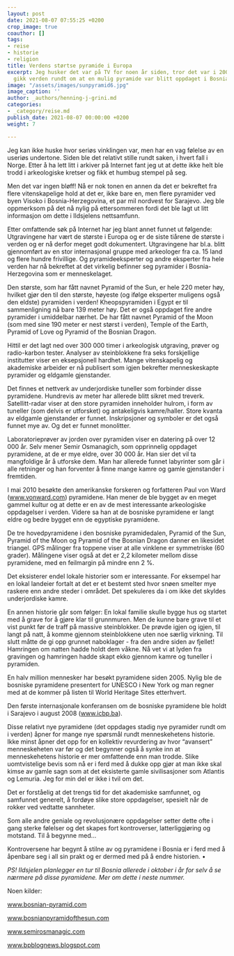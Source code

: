 ```yaml
---
layout: post
date: 2021-08-07 07:55:25 +0200
crop_image: true
coauthor: []
tags:
- reise
- historie
- religion
title: Verdens størtse pyramide i Europa
excerpt: Jeg husker det var på TV for noen år siden, tror det var i 2006. Nyheten
  gikk verden rundt om at en mulig pyramide var blitt oppdaget i Bosnia-Herzegovina.
image: "/assets/images/sunpyramid6.jpg"
image_caption: ''
author: _authors/henning-j-grini.md
categories:
- _category/reise.md
publish_date: 2021-08-07 00:00:00 +0200
weight: 7

---
```


Jeg kan ikke huske hvor seriøs vinklingen var, men har en vag følelse av en useriøs undertone. Siden ble det relativt stille rundt saken, i hvert fall i Norge. Etter å ha lett litt i arkiver på Internet fant jeg ut at dette ikke helt ble trodd i arkeologiske kretser og fikk et humbug stempel på seg.

Men det var ingen bløff! Nå er nok tonen en annen da det er bekreftet fra flere vitenskapelige hold at det er, ikke bare en, men flere pyramider ved byen Visoko i Bosnia-Herzegovina, et par mil nordvest for Sarajevo. Jeg ble oppmerksom på det nå nylig på ettersommeren fordi det ble lagt ut litt informasjon om dette i Ildsjelens nettsamfunn.

Etter omfattende søk på Internet har jeg blant annet funnet ut følgende: Utgravingene har vært de største i Europa og er de siste tiårene de største i verden og er nå derfor meget godt dokumentert. Utgravingene har bl.a. blitt gjennomført av en stor internasjonal gruppe med arkeologer fra ca. 15 land og flere hundre frivillige. Og pyramideeksperter og andre eksperter fra hele verden har nå bekreftet at det virkelig befinner seg pyramider i Bosnia-Herzegovina som er menneskelaget.

Den største, som har fått navnet Pyramid of the Sun, er hele 220 meter høy, hvilket gjør den til den største, høyeste (og ifølge eksperter muligens også den eldste) pyramiden i verden! Kheopspyramiden i Egypt er til sammenligning nå bare 139 meter høy. Det er også oppdaget fire andre pyramider i umiddelbar nærhet. De har fått navnet Pyramid of the Moon (som med sine 190 meter er nest størst i verden), Temple of the Earth, Pyramid of Love og Pyramid of the Bosnian Dragon.

Hittil er det lagt ned over 300 000 timer i arkeologisk utgraving, prøver og radio-karbon tester. Analyser av steinblokkene fra seks forskjellige institutter viser en eksepsjonell hardhet. Mange vitenskapelig og akademiske arbeider er nå publisert som igjen bekrefter menneskeskapte pyramider og eldgamle gjenstander.

Det finnes et nettverk av underjordiske tuneller som forbinder disse pyramidene. Hundrevis av meter har allerede blitt sikret med treverk. Satellitt-radar viser at den store pyramiden inneholder hulrom, i form av tuneller (som delvis er utforsket) og antakeligvis kamre/haller. Store kvanta av eldgamle gjenstander er funnet. Inskripsjoner og symboler er det også funnet mye av. Og det er funnet monolitter.

Laboratorieprøver av jorden over pyramiden viser en datering på over 12 000 år. Selv mener Semir Osmanagich, som opprinnelig oppdaget pyramidene, at de er mye eldre, over 30 000 år. Han sier det vil ta mangfoldige år å utforske dem. Man har allerede funnet labyrinter som går i alle retninger og han forventer å finne mange kamre og gamle gjenstander i fremtiden.

I mai 2010 besøkte den amerikanske forskeren og forfatteren Paul von Ward (www.vonward.com) pyramidene. Han mener de ble bygget av en meget gammel kultur og at dette er en av de mest interessante arkeologiske oppdagelser i verden. Videre sa han at de bosniske pyramidene er langt eldre og bedre bygget enn de egyptiske pyramidene.

De tre hovedpyramidene i den bosniske pyramidedalen, Pyramid of the Sun, Pyramid of the Moon og Pyramid of the Bosnian Dragon danner en likesidet triangel. GPS målinger fra toppene viser at alle vinklene er symmetriske (60 grader). Målingene viser også at det er 2,2 kilometer mellom disse pyramidene, med en feilmargin på mindre enn 2 %.

Det eksisterer endel lokale historier som er interessante. For eksempel har en lokal landeier fortalt at det er et bestemt sted hvor snøen smelter mye raskere enn andre steder i området. Det spekuleres da i om ikke det skyldes underjordiske kamre.

En annen historie går som følger: En lokal familie skulle bygge hus og startet med å grave for å gjøre klar til grunnmuren. Men de kunne bare grave til et vist punkt før de traff på massive steinblokker. De prøvde igjen og igjen, til langt på natt, å komme gjennom steinblokkene uten noe særlig virkning. Til slutt måtte de gi opp grunnet naboklager - fra den andre siden av fjellet! Hamringen om natten hadde holdt dem våkne. Nå vet vi at lyden fra gravingen og hamringen hadde skapt ekko gjennom kamre og tuneller i pyramiden.

En halv million mennesker har besøkt pyramidene siden 2005. Nylig ble de bosniske pyramidene presentert for UNESCO i New York og man regner med at de kommer på listen til World Heritage Sites etterhvert.

Den første internasjonale konferansen om de bosniske pyramidene ble holdt i Sarajevo i august 2008 (www.icbp.ba).

Disse relativt nye pyramidene (det oppdages stadig nye pyramider rundt om i verden) åpner for mange nye spørsmål rundt menneskehetens historie. Ikke minst åpner det opp for en kollektiv revurdering av hvor “avansert” menneskeheten var før og det begynner også å synke inn at menneskehetens historie er mer omfattende enn man trodde. Slike uomtvistelige bevis som nå er i ferd med å dukke opp gjør at man ikke skal kimse av gamle sagn som at det eksisterte gamle sivilisasjoner som Atlantis og Lemuria. Jeg for min del er ikke i tvil om det.

Det er forståelig at det trengs tid for det akademiske samfunnet, og samfunnet generelt, å fordøye slike store oppdagelser, spesielt når de rokker ved vedtatte sannheter.

Som alle andre geniale og revolusjonære oppdagelser setter dette ofte i gang sterke følelser og det skapes fort kontroverser, latterliggjøring og motstand. Til å begynne med…

Kontroversene har begynt å stilne av og pyramidene i Bosnia er i ferd med å åpenbare seg i all sin prakt og er dermed med på å endre historien. •

_PS! Ildsjelen planlegger en tur til Bosnia allerede i oktober i år for selv å se nærmere på disse pyramidene. Mer om dette i neste nummer._

Noen kilder:

www.bosnian-pyramid.com

www.bosnianpyramidofthesun.com

www.semirosmanagic.com

www.bpblognews.blogspot.com